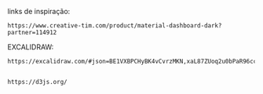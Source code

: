 links de inspiração:

    https://www.creative-tim.com/product/material-dashboard-dark?partner=114912

EXCALIDRAW:

    https://excalidraw.com/#json=BE1VXBPCHyBK4vCvrzMKN,xaL87ZUoq2u0bPaR96ccZw


    https://d3js.org/